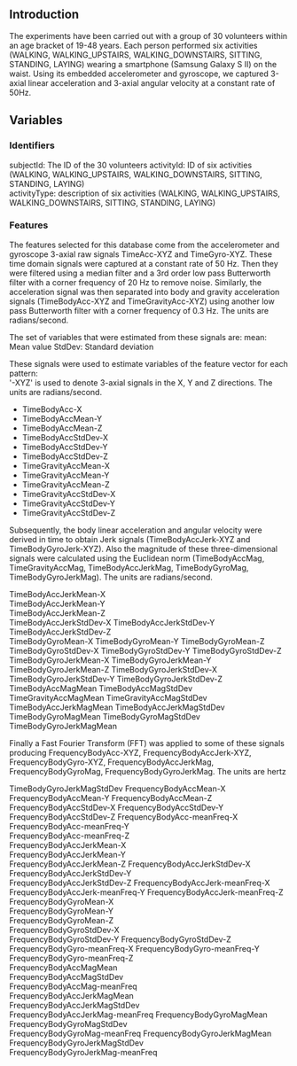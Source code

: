 ## Introduction
The experiments have been carried out with a group of 30 volunteers within an age bracket of 19-48 years. Each person performed six activities (WALKING, WALKING_UPSTAIRS, WALKING_DOWNSTAIRS, SITTING, STANDING, LAYING) wearing a smartphone (Samsung Galaxy S II) on the waist. Using its embedded accelerometer and gyroscope, we captured 3-axial linear acceleration and 3-axial angular velocity at a constant rate of 50Hz.

## Variables
### Identifiers
subjectId: The ID of the 30 volunteers 
activityId: ID of six activities (WALKING, WALKING_UPSTAIRS, WALKING_DOWNSTAIRS, SITTING, STANDING, LAYING)                        
activityType: description of six activities (WALKING, WALKING_UPSTAIRS, WALKING_DOWNSTAIRS, SITTING, STANDING, LAYING)                   

### Features
The features selected for this database come from the accelerometer and gyroscope 3-axial raw signals TimeAcc-XYZ and TimeGyro-XYZ. These time domain signals were captured at a constant rate of 50 Hz. Then they were filtered using a median filter and a 3rd order low pass Butterworth filter with a corner frequency of 20 Hz to remove noise. Similarly, the acceleration signal was then separated into body and gravity acceleration signals (TimeBodyAcc-XYZ and TimeGravityAcc-XYZ) using another low pass Butterworth filter with a corner frequency of 0.3 Hz. The units are radians/second.

The set of variables that were estimated from these signals are: 
mean: Mean value
StdDev: Standard deviation

These signals were used to estimate variables of the feature vector for each pattern:  
'-XYZ' is used to denote 3-axial signals in the X, Y and Z directions. The units are radians/second.

* TimeBodyAcc-X                    
* TimeBodyAccMean-Y                 
* TimeBodyAccMean-Z                
* TimeBodyAccStdDev-X              
* TimeBodyAccStdDev-Y               
* TimeBodyAccStdDev-Z
* TimeGravityAccMean-X             
* TimeGravityAccMean-Y              
* TimeGravityAccMean-Z             
* TimeGravityAccStdDev-X           
* TimeGravityAccStdDev-Y            
* TimeGravityAccStdDev-Z 



Subsequently, the body linear acceleration and angular velocity were derived in time to obtain Jerk signals (TimeBodyAccJerk-XYZ and TimeBodyGyroJerk-XYZ). Also the magnitude of these three-dimensional signals were calculated using the Euclidean norm (TimeBodyAccMag, TimeGravityAccMag, TimeBodyAccJerkMag, TimeBodyGyroMag, TimeBodyGyroJerkMag). The units are radians/second.

TimeBodyAccJerkMean-X             
TimeBodyAccJerkMean-Y             
TimeBodyAccJerkMean-Z            
TimeBodyAccJerkStdDev-X
TimeBodyAccJerkStdDev-Y
TimeBodyAccJerkStdDev-Z          
TimeBodyGyroMean-X
TimeBodyGyroMean-Y
TimeBodyGyroMean-Z
TimeBodyGyroStdDev-X
TimeBodyGyroStdDev-Y
TimeBodyGyroStdDev-Z
TimeBodyGyroJerkMean-X
TimeBodyGyroJerkMean-Y
TimeBodyGyroJerkMean-Z
TimeBodyGyroJerkStdDev-X
TimeBodyGyroJerkStdDev-Y
TimeBodyGyroJerkStdDev-Z    
TimeBodyAccMagMean
TimeBodyAccMagStdDev
TimeGravityAccMagMean
TimeGravityAccMagStdDev
TimeBodyAccJerkMagMean
TimeBodyAccJerkMagStdDev
TimeBodyGyroMagMean
TimeBodyGyroMagStdDev
TimeBodyGyroJerkMagMean





Finally a Fast Fourier Transform (FFT) was applied to some of these signals producing FrequencyBodyAcc-XYZ, FrequencyBodyAccJerk-XYZ, FrequencyBodyGyro-XYZ, FrequencyBodyAccJerkMag, FrequencyBodyGyroMag, FrequencyBodyGyroJerkMag. The units are hertz

TimeBodyGyroJerkMagStdDev
FrequencyBodyAccMean-X
FrequencyBodyAccMean-Y
FrequencyBodyAccMean-Z            
FrequencyBodyAccStdDev-X
FrequencyBodyAccStdDev-Y
FrequencyBodyAccStdDev-Z
FrequencyBodyAcc-meanFreq-X
FrequencyBodyAcc-meanFreq-Y      
FrequencyBodyAcc-meanFreq-Z       
FrequencyBodyAccJerkMean-X        
FrequencyBodyAccJerkMean-Y       
FrequencyBodyAccJerkMean-Z
FrequencyBodyAccJerkStdDev-X
FrequencyBodyAccJerkStdDev-Y     
FrequencyBodyAccJerkStdDev-Z
FrequencyBodyAccJerk-meanFreq-X
FrequencyBodyAccJerk-meanFreq-Y
FrequencyBodyAccJerk-meanFreq-Z
FrequencyBodyGyroMean-X           
FrequencyBodyGyroMean-Y          
FrequencyBodyGyroMean-Z           
FrequencyBodyGyroStdDev-X         
FrequencyBodyGyroStdDev-Y
FrequencyBodyGyroStdDev-Z
FrequencyBodyGyro-meanFreq-X
FrequencyBodyGyro-meanFreq-Y     
FrequencyBodyGyro-meanFreq-Z      
FrequencyBodyAccMagMean           
FrequencyBodyAccMagStdDev        
FrequencyBodyAccMag-meanFreq      
FrequencyBodyAccJerkMagMean       
FrequencyBodyAccJerkMagStdDev    
FrequencyBodyAccJerkMag-meanFreq
FrequencyBodyGyroMagMean
FrequencyBodyGyroMagStdDev       
FrequencyBodyGyroMag-meanFreq
FrequencyBodyGyroJerkMagMean
FrequencyBodyGyroJerkMagStdDev   
FrequencyBodyGyroJerkMag-meanFreq


